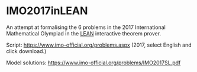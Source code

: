 # IMO2017inLEAN
An attempt at formalising the 6 problems in the 2017 International Mathematical Olympiad in the [LEAN](https://leanprover.github.io/) interactive theorem prover.

Script: https://www.imo-official.org/problems.aspx (2017, select English and click download.)

Model solutions: https://www.imo-official.org/problems/IMO2017SL.pdf
